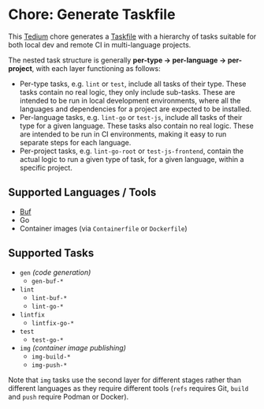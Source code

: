 # Chore: Generate Taskfile

This [Tedium](https://github.com/markormesher/tedium) chore generates a [Taskfile](https://taskfile.dev) with a hierarchy of tasks suitable for both local dev and remote CI in multi-language projects.

The nested task structure is generally **per-type -> per-language -> per-project**, with each layer functioning as follows:

- Per-type tasks, e.g. `lint` or `test`, include all tasks of their type. These tasks contain no real logic, they only include sub-tasks. These are intended to be run in local development environments, where all the languages and dependencies for a project are expected to be installed.
- Per-language tasks, e.g. `lint-go` or `test-js`, include all tasks of their type for a given language. These tasks also contain no real logic. These are intended to be run in CI environments, making it easy to run separate steps for each language.
- Per-project tasks, e.g. `lint-go-root` or `test-js-frontend`, contain the actual logic to run a given type of task, for a given language, within a specific project.

## Supported Languages / Tools

- [Buf](https://buf.build)
- Go
- Container images (via `Containerfile` or `Dockerfile`)

## Supported Tasks

- `gen` _(code generation)_
  - `gen-buf-*`
- `lint`
  - `lint-buf-*`
  - `lint-go-*`
- `lintfix`
  - `lintfix-go-*`
- `test`
  - `test-go-*`
- `img` _(container image publishing)_
  - `img-build-*`
  - `img-push-*`

Note that `img` tasks use the second layer for different stages rather than different languages as they require different tools (`refs` requires Git, `build` and `push` require Podman or Docker).
